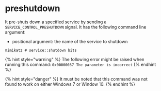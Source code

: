 # preshutdown

It pre-shuts down a specified service by sending a `SERVICE_CONTROL_PRESHUTDOWN` signal.  It has the following command line argument:

* positional argument: the name of the service to shutdown

```text
mimikatz # service::shutdown bits
```

{% hint style="warning" %}
The following error might be raised when running this command: `0x00000057 The parameter is incorrect`
{% endhint %}

{% hint style="danger" %}
It must be noted that this command was not found to work on either Windows 7 or Window 10.
{% endhint %}

